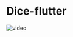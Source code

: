 # Dice-flutter
![video](https://github.com/nadirmadi/Dice-flutter/assets/125101297/0b742d51-ef68-485a-b546-b210d6fbaa8f)
